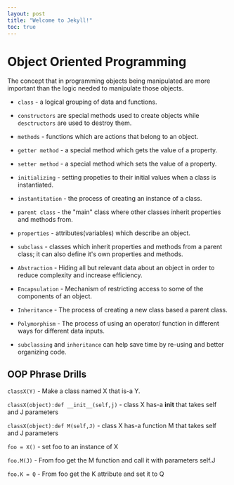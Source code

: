 ```yaml
---
layout: post
title: "Welcome to Jekyll!"
toc: true
---
```


# Object Oriented Programming

The concept that in programming objects being manipulated are more important than the logic needed to manipulate those objects.

* `class` - a logical grouping of data and functions.

* `constructors` are special methods used to create objects while `desctructors` are used to destroy them.

* `methods` - functions which are actions that belong to an object.

* `getter method` - a special method which gets the value of a property.

* `setter method` - a special method which sets the value of a property.

* `initializing` - setting propeties to their initial values when a class is instantiated.

* `instantitation` - the process of creating an instance of a class.

* `parent class` - the "main" class where other classes inherit properties and methods from.

* `properties` - attributes(variables) which describe an object.

* `subclass` - classes which inherit properties and methods from a parent class; it can also define it's own properties and methods.

* `Abstraction` - Hiding all but relevant data about an object in order to reduce complexity and increase efficiency.

* `Encapsulation` - Mechanism of restricting access to some of the components of an object.

* `Inheritance` - The process of creating a new class based a parent class.

* `Polymorphism` - The process of using an operator/ function in different ways for different data inputs.

* `subclassing` and `inheritance` can help save time by re-using and better organizing code.

## 	OOP Phrase Drills

`classX(Y)` - Make a class named X that is-a Y.

`classX(object):def __init__(self,j)` - class X has-a __init__ that takes self and J parameters

`classX(object):def M(self,J)` - class X has-a function M that takes self and J parameters

`foo = X()` - set foo to an instance of X

`foo.M(J)` - From foo get the M function and call it with parameters self.J

`foo.K = Q` - From foo get the K attribute and set it to Q
